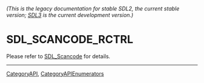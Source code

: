 ###### (This is the legacy documentation for stable SDL2, the current stable version; [SDL3](https://wiki.libsdl.org/SDL3/) is the current development version.)
# SDL_SCANCODE_RCTRL

Please refer to [SDL_Scancode](SDL_Scancode) for details.

----
[CategoryAPI](CategoryAPI), [CategoryAPIEnumerators](CategoryAPIEnumerators)


